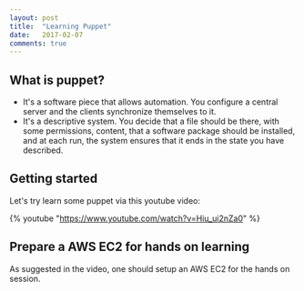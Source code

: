 ```yaml
---
layout: post
title:  "Learning Puppet"
date:   2017-02-07
comments: true
---
```


## What is puppet?

* It's a software piece that allows automation. You configure a central server
and the clients synchronize themselves to it.
* It's a descriptive system. You decide that a file should be there, with some 
permissions, content, that a software package should be installed, and at each run,
the system ensures that it ends in the state you have described.

## Getting started

Let's try learn some puppet via this youtube video:

{% youtube "https://www.youtube.com/watch?v=Hiu_ui2nZa0" %} 
<br>


## Prepare a AWS EC2 for hands on learning
As suggested in the video, one should setup an AWS EC2 for the hands on session.
